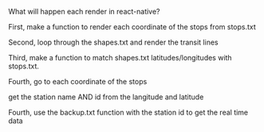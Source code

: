 What will happen each render in react-native?

First, make a function to render each coordinate of the stops from stops.txt

Second, loop through the shapes.txt and render the transit lines

Third, make a function to match shapes.txt latitudes/longitudes
with stops.txt.

Fourth, go to each coordinate of the stops

get the station name AND id from the langitude and latitude

Fourth, use the backup.txt function with the station id to get the real time data